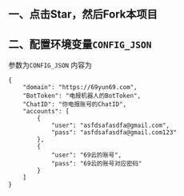 ## 一、点击Star，然后Fork本项目
## 二、配置环境变量`CONFIG_JSON`
参数为`CONFIG_JSON`
内容为
```
{
    "domain": "https://69yun69.com",
    "BotToken": "电报机器人的BotToken",
    "ChatID": "你电报账号的ChatID",
    "accounts": [
        {
            "user": "asfdsafasdfa@gmail.com",
            "pass": "asfdsafasdfa@gmail.com123"
        },
        {
            "user": "69云的账号",
            "pass": "69云的账号对应密码"
        }
    ]
}
```
